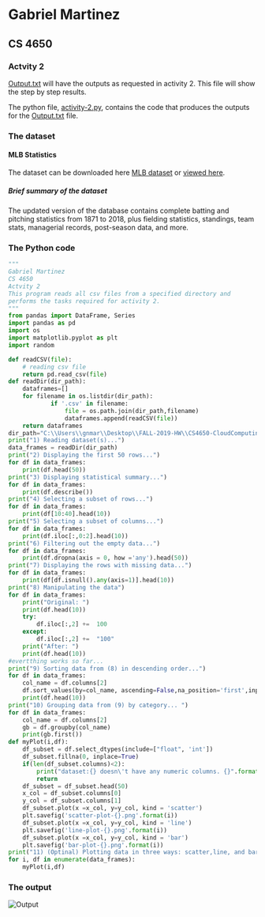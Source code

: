 # Gabriel Martinez
## CS 4650
### Actvity 2

[Output.txt](/Activity-2/output.txt) will have the outputs as requested in activity 2. This file will show the step by step results.

The python file, [activity-2.py](/Activity-2/activity-2.py), contains the code that produces the outputs for the [Output.txt](/Activity-2/output.txt) file.

### The dataset
#### MLB Statistics
The dataset can be downloaded here [MLB dataset](http://www.seanlahman.com/baseball-archive/statistics/) or [viewed here](/Dataset/baseballdatabank-2019.2).

##### Brief summary of the dataset

The updated version of the database contains complete batting and pitching statistics from 1871 to 2018, plus fielding statistics, standings, team stats, managerial records, post-season data, and more. 

### The Python code
```python
"""
Gabriel Martinez
CS 4650
Actvity 2
This program reads all csv files from a specified directory and
performs the tasks required for activity 2. 
"""
from pandas import DataFrame, Series
import pandas as pd
import os
import matplotlib.pyplot as plt
import random

def readCSV(file):
    # reading csv file  
    return pd.read_csv(file)
def readDir(dir_path):
    dataframes=[]
    for filename in os.listdir(dir_path):
            if '.csv' in filename:
                file = os.path.join(dir_path,filename)
                dataframes.append(readCSV(file))
    return dataframes
dir_path="C:\\Users\\gnmar\\Desktop\\FALL-2019-HW\\CS4650-CloudComputing\\Dataset\\baseballdatabank-2019.2\\core"
print("1) Reading dataset(s)...")
data_frames = readDir(dir_path)
print("2) Displaying the first 50 rows...")
for df in data_frames:
    print(df.head(50))
print("3) Displaying statistical summary...")
for df in data_frames:
    print(df.describe())
print("4) Selecting a subset of rows...")
for df in data_frames:
    print(df[10:40].head(10))
print("5) Selecting a subset of columns...")
for df in data_frames:
    print(df.iloc[:,0:2].head(10))    
print("6) Filtering out the empty data...")
for df in data_frames:
    print(df.dropna(axis = 0, how ='any').head(50))
print("7) Displaying the rows with missing data...")
for df in data_frames:
    print(df[df.isnull().any(axis=1)].head(10))
print("8) Manipulating the data")
for df in data_frames:
    print("Original: ")
    print(df.head(10))
    try: 
        df.iloc[:,2] +=  100
    except:
        df.iloc[:,2] +=  "100"
    print("After: ")
    print(df.head(10))
#evertthing works so far...
print("9) Sorting data from (8) in descending order...")
for df in data_frames:
    col_name = df.columns[2]
    df.sort_values(by=col_name, ascending=False,na_position='first',inplace=True)
    print(df.head(10))
print("10) Grouping data from (9) by category... ")
for df in data_frames:
    col_name = df.columns[2]
    gb = df.groupby(col_name)
    print(gb.first())
def myPlot(i,df):
    df_subset = df.select_dtypes(include=["float", 'int'])
    df_subset.fillna(0, inplace=True)
    if(len(df_subset.columns)<2):
        print("dataset:{} doesn\'t have any numeric columns. {}".format(i,df_subset.head(1)))
        return
    df_subset = df_subset.head(50)
    x_col = df_subset.columns[0]
    y_col = df_subset.columns[1]
    df_subset.plot(x =x_col, y=y_col, kind = 'scatter')
    plt.savefig('scatter-plot-{}.png'.format(i))
    df_subset.plot(x =x_col, y=y_col, kind = 'line')
    plt.savefig('line-plot-{}.png'.format(i))
    df_subset.plot(x =x_col, y=y_col, kind = 'bar')
    plt.savefig('bar-plot-{}.png'.format(i))
print("11) (Optinal) Plotting data in three ways: scatter,line, and bar: ...")
for i, df in enumerate(data_frames): 
    myPlot(i,df)
```
### The output

![Output](./activity-2.png)
